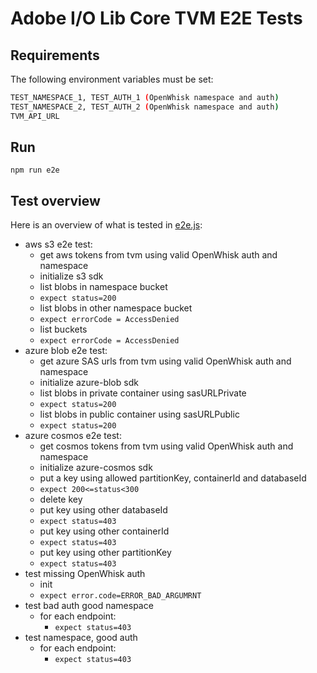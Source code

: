 # Adobe I/O Lib Core TVM E2E Tests

## Requirements

The following environment variables must be set:

```bash
TEST_NAMESPACE_1, TEST_AUTH_1 (OpenWhisk namespace and auth)
TEST_NAMESPACE_2, TEST_AUTH_2 (OpenWhisk namespace and auth)
TVM_API_URL
```

## Run

`npm run e2e`

## Test overview

Here is an overview of what is tested in [e2e.js](./e2e.js):

- aws s3 e2e test:
  - get aws tokens from tvm using valid OpenWhisk auth and namespace
  - initialize s3 sdk
  - list blobs in namespace bucket
  - `expect status=200`
  - list blobs in other namespace bucket
  - `expect errorCode = AccessDenied`
  - list buckets
  - `expect errorCode = AccessDenied`
- azure blob e2e test:
  - get azure SAS urls from tvm using valid OpenWhisk auth and namespace
  - initialize azure-blob sdk
  - list blobs in private container using sasURLPrivate
  - `expect status=200`
  - list blobs in public container using sasURLPublic
  - `expect status=200`
- azure cosmos e2e test:
  - get cosmos tokens from tvm using valid OpenWhisk auth and namespace
  - initialize azure-cosmos sdk
  - put a key using allowed partitionKey, containerId and databaseId
  - `expect 200<=status<300`
  - delete key
  - put key using other databaseId
  - `expect status=403`
  - put key using other containerId
  - `expect status=403`
  - put key using other partitionKey
  - `expect status=403`
- test missing OpenWhisk auth
  - init
  - `expect error.code=ERROR_BAD_ARGUMRNT`
- test bad auth good namespace
  - for each endpoint:
    - `expect status=403`
- test namespace, good auth
  - for each endpoint:
    - `expect status=403`
